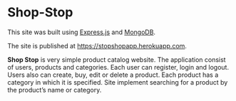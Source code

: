# Shop-Stop

This site was built using [Express.js](https://expressjs.com/) and [MongoDB](https://www.mongodb.com/).

The site is published at https://stopshopapp.herokuapp.com.

**Shop Stop** is very simple product catalog website. The application consist of users, products and categories. Each user can register, login and logout. Users also can create, buy, edit or delete a product. Each product has a category in which it is specified. Site implement searching for a product by the product’s name or category.
